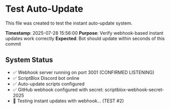# Test Auto-Update

This file was created to test the instant auto-update system.

**Timestamp**: 2025-07-28 15:56:00
**Purpose**: Verify webhook-based instant updates work correctly
**Expected**: Bot should update within seconds of this commit

## System Status
- ✅ Webhook server running on port 3001 (CONFIRMED LISTENING)
- ✅ ScriptBlox Discord bot online
- ✅ Auto-update scripts configured
- ✅ GitHub webhook configured with secret: scriptblox-webhook-secret-2025
- 🧪 Testing instant updates with webhook... (TEST #2)
